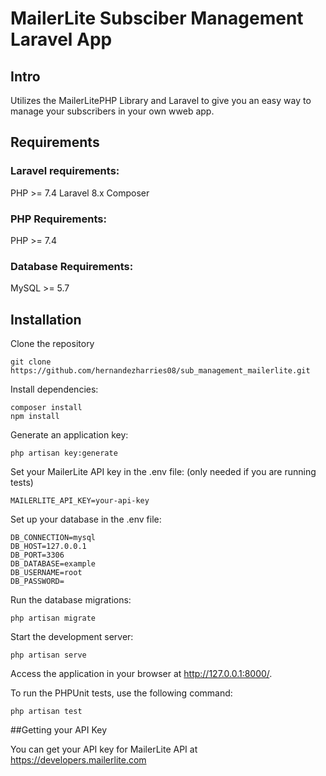 # MailerLite Subsciber Management Laravel App 

## Intro

Utilizes the MailerLitePHP Library and Laravel to give you an easy way to manage your subscribers in your own wweb app.

## Requirements

### Laravel requirements:
PHP >= 7.4
Laravel 8.x
Composer

### PHP Requirements:
PHP >= 7.4

### Database Requirements:
MySQL >= 5.7

## Installation

Clone the repository
```
git clone https://github.com/hernandezharries08/sub_management_mailerlite.git
```

Install dependencies:
```
composer install
npm install
```

Generate an application key:
```
php artisan key:generate
```

Set your MailerLite API key in the .env file: (only needed if you are running tests)
```
MAILERLITE_API_KEY=your-api-key
```

Set up your database in the .env file:
```
DB_CONNECTION=mysql
DB_HOST=127.0.0.1
DB_PORT=3306
DB_DATABASE=example
DB_USERNAME=root
DB_PASSWORD=
```

Run the database migrations:
```
php artisan migrate
```

Start the development server:
```
php artisan serve
```

Access the application in your browser at http://127.0.0.1:8000/.

To run the PHPUnit tests, use the following command:
```
php artisan test
```
##Getting your API Key

You can get your API key for MailerLite API at https://developers.mailerlite.com